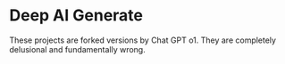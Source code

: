 # Deep AI Generate
These projects are forked versions by Chat GPT o1.
They are completely delusional and fundamentally wrong.
